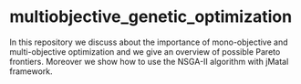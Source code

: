 # multiobjective_genetic_optimization
In this repository we discuss about the importance of mono-objective and multi-objective optimization and we give an overview of possible Pareto frontiers. Moreover we show how to use the NSGA-II algorithm with jMatal framework.
